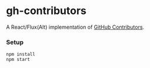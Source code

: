 # gh-contributors

A React/Flux(Alt) implementation of [GitHub Contributors](https://github.com/daha/angularJS-github-contributors).

### Setup

    npm install
    npm start
